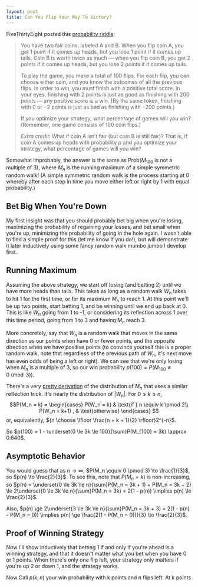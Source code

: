 ```yaml
---
layout: post
title: Can You Flip Your Way To Victory?
---
```


FiveThirtyEight posted this
[probability riddle](https://fivethirtyeight.com/features/can-you-flip-your-way-to-victory/):


>You have two fair coins, labeled A and B. When you flip coin A, you get 1 point if it comes up heads, but you lose 1 point if it comes up tails. Coin B is worth twice as much — when you flip coin B, you get 2 points if it comes up heads, but you lose 2 points if it comes up tails.
>
>To play the game, you make a total of 100 flips. For each flip, you can choose either coin, and you know the outcomes of all the previous flips. In order to win, you must finish with a positive total score. In your eyes, finishing with 2 points is just as good as finishing with 200 points — any positive score is a win. (By the same token, finishing with 0 or −2 points is just as bad as finishing with −200 points.)
>
>If you optimize your strategy, what percentage of games will you win? (Remember, one game consists of 100 coin flips.)
>
>_Extra credit:_  What if coin A isn’t fair (but coin B is still fair)? That is, if coin A comes up heads with probability  _p_  and you optimize your strategy, what percentage of games will you win?

Somewhat improbably, the answer is the same as Prob($M_{100}$ is not a multiple of 3), where $M_n$ is the running maximum of a simple symmetric random walk! (A simple symmetric random walk is the process starting at 0 whereby after each step in time you move either left or right by 1 with equal probability.)

## Bet Big When You're Down

My first insight was that you should probably bet big when you're losing, maximizing the probability of regaining your losses, and bet small when you're up, minimizing the probability of going in the hole again. I wasn't able to find a simple proof for this (let me know if you do!), but will demonstrate it later inductively using some fancy random walk mumbo jumbo I develop first.

## Running Maximum

Assuming the above strategy, we start off losing (and betting 2) until we have more heads than tails. This takes as long as a random walk $W_n$  takes to hit 1 for the first time, or for its maximum $M_n$ to reach 1. At this point we'll be up two points, start betting 1, and be winning until we end up back at 0. This is like $W_n$ going from 1 to -1, or considering its reflection across 1 over this time period, going from 1 to 3 and having $M_n$ reach 3.

More concretely, say that $W_n$ is a random walk that moves in the same direction as our points when have 0 or fewer points, and the opposite direction when we have positive points (to convince yourself this is a proper random walk, note that regardless of the previous path of $W_n$, it's next move has even odds of being a left or right). We can see that we're only losing when $M_n$ is a multiple of 3, so our win probability $p(100) = P(M_{100} \not\equiv 0 \pmod  3)$.

There's a very [pretty derivation](https://web.ma.utexas.edu/users/gordanz/notes/lecture4.pdf) of the distribution of $M_n$ that  uses a similar reflection trick. It's nearly the distribution of $|W_n|$. For $0 \le k \le n$, $$P(M_n = k) = \begin{cases}
    P(W_n = k) & \text{if } n \equiv k \pmod 2\\
    P(W_n = k+1) ,              & \text{otherwise}
\end{cases} $$ or, equivalently, ${n \choose \lfloor \frac{n + k + 1}{2} \rfloor}2^{-n}$. 

So $p(100) = 1 - \underset{0 \le 3k \le 100}{\sum}P(M_{100} = 3k)  \approx 0.640$.

## Asymptotic Behavior
You would guess that as $n \to \infty$, $P(M_n \equiv 0 \pmod 3) \to \frac{1}{3}$, so $p(n) \to \frac{2}{3}$.  To see this, note that $P(M_{n} = k)$ is non-increasing, so $p(n) =  \underset{0 \le 3k \le n}{\sum}P(M_n = 3k + 1) + P(M_n = 3k + 2) \le 2\underset{0 \le 3k \le n}{\sum}P(M_n = 3k)  = 2(1 - p(n)) \implies p(n) \le  \frac{2}{3}$.

Also, $p(n) \ge 2\underset{3 \le 3k \le n}{\sum}P(M_n = 3k + 3) 
= 2(1 - p(n) - P(M_n = 0)) \implies p(n) \ge \frac{2(1 - P(M_n = 0))}{3} \to \frac{2}{3}$.

## Proof of Winning Strategy
Now I'll show inductively that betting 1 if and only if you're ahead is a winning strategy, and that it doesn't matter what you bet when you have 0 or 1 points. When there's only one flip left, your strategy only matters if you're up 2 or down 1, and the strategy works. 

Now Call $p(k, n)$ your win probability with k points and n  flips left. At k points 